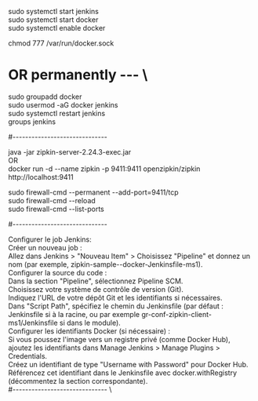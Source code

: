 
sudo systemctl start jenkins \
sudo systemctl start docker \
sudo systemctl enable docker

chmod 777 /var/run/docker.sock

# OR permanently --- \

sudo groupadd docker \
sudo usermod -aG docker jenkins \
sudo systemctl restart jenkins \
groups jenkins

#------------------------------

java -jar zipkin-server-2.24.3-exec.jar \
OR \
docker run -d --name zipkin -p 9411:9411 openzipkin/zipkin \
http://localhost:9411

sudo firewall-cmd --permanent --add-port=9411/tcp \
sudo firewall-cmd --reload \
sudo firewall-cmd --list-ports

#------------------------------

Configurer le job Jenkins: \
	Créer un nouveau job : \
		Allez dans Jenkins > "Nouveau Item" > Choisissez "Pipeline" et donnez un nom (par exemple, zipkin-sample--docker-Jenkinsfile-ms1). \
	Configurer la source du code : \
		Dans la section "Pipeline", sélectionnez Pipeline SCM. \
		Choisissez votre système de contrôle de version (Git). \
			Indiquez l'URL de votre dépôt Git et les identifiants si nécessaires. \
			Dans "Script Path", spécifiez le chemin du Jenkinsfile (par défaut : Jenkinsfile si à la racine, ou par exemple gr-conf-zipkin-client-ms1/Jenkinsfile si dans le module). \
	Configurer les identifiants Docker (si nécessaire) : \
		Si vous poussez l'image vers un registre privé (comme Docker Hub), ajoutez les identifiants dans Manage Jenkins > Manage Plugins > Credentials. \
		Créez un identifiant de type "Username with Password" pour Docker Hub. \
		Référencez cet identifiant dans le Jenkinsfile avec docker.withRegistry (décommentez la section correspondante). \
#------------------------------ \
